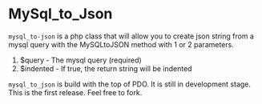 # MySql_to_Json

`mysql_to-json` is a php class that will allow you to create json string from a mysql query with the MySQLtoJSON method with 1 or 2 parameters.

1. $query - The mysql query (required)
2. $indented - If true, the return string will be indented

`mysql_to_json` is build with the top of PDO. It is still in development stage. This is the first release. Feel free to fork.  